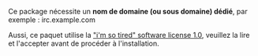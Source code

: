 Ce package nécessite un **nom de domaine (ou sous domaine) dédié**, par exemple : irc.example.com

Aussi, ce paquet utilise la ["i'm so tired" software license 1.0](https://github.com/YunoHost-Apps/convos_ynh/blob/master/LICENSE), veuillez la lire et l'accepter avant de procéder à l'installation.
